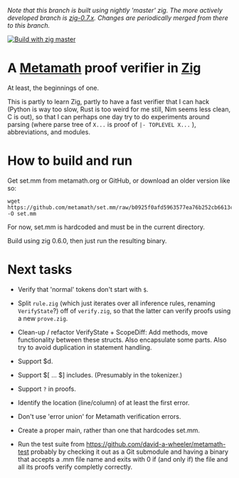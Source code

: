 _Note that this branch is built using nightly 'master' zig.
The more actively developed branch is
[zig-0.7.x](https://github.com/marnix/zigmmverify/tree/zig-0.7.x).
Changes are periodically merged from there to this branch._

[![Build with zig master](https://github.com/marnix/zigmmverify/workflows/Build%20with%20zig%20master/badge.svg?branch=zig-master)](https://github.com/marnix/zigmmverify/actions?query=branch%3Azig-master)

# A [Metamath](http://metamath.org) proof verifier in [Zig](https://ziglang.org/)

At least, the beginnings of one.

This is partly to learn Zig,
partly to have a fast verifier that I can hack
(Python is way too slow, Rust is too weird for me still, Nim seems less clean, C is out),
so that I can perhaps one day try to do experiments around
parsing (where parse tree of ` X... ` is proof of ` |- TOPLEVEL X... ` ),
abbreviations,
and modules.

# How to build and run

Get set.mm from metamath.org or GitHub, or download an older version like so:
```
wget https://github.com/metamath/set.mm/raw/b0925f0afd5963577ea76b252cb6613c885b393d/set.mm -O set.mm
```

For now, set.mm is hardcoded and must be in the current directory.

Build using zig 0.6.0, then just run the resulting binary.

# Next tasks

- Verify that 'normal' tokens don't start with `$`.

- Split `rule.zig` (which just iterates over all inference rules, renaming `VerifyState`?)
  off of `verify.zig`, so that
  the latter can verify proofs using a new `prove.zig`.

- Clean-up / refactor VerifyState + ScopeDiff:
  Add methods, move functionality between these structs.
  Also encapsulate some parts.
  Also try to avoid duplication in statement handling.

- Support $d.

- Support $[ ... $] includes.  (Presumably in the tokenizer.)

- Support `?` in proofs.

- Identify the location (line/column) of at least the first error.

- Don't use 'error union' for Metamath verification errors.

- Create a proper main, rather than one that hardcodes set.mm.

- Run the test suite from https://github.com/david-a-wheeler/metamath-test
  probably by checking it out as a Git submodule
  and having a binary that accepts a .mm file name
  and exits with 0 if (and only if) the file and all its proofs
  verify completly correctly.
